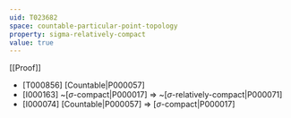```yaml
---
uid: T023682
space: countable-particular-point-topology
property: sigma-relatively-compact
value: true
---
```

[[Proof]]

* [T000856] [Countable|P000057]
* [I000163] ~[$\sigma$-compact|P000017] => ~[$\sigma$-relatively-compact|P000071]
* [I000074] [Countable|P000057] => [$\sigma$-compact|P000017]

